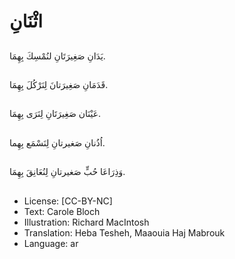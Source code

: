 # اثْنَانِ

##
يَدَانِ صَغِيرَتَانِ لنُمْسِكَ بِهِمَا.

##

##
قَدَمَانِ صَغِيرَتانَ لِنَرْكُلَ بِهِمَا.

##

##
عَيْنَان صَغِيرَتَانِ لِنَرَى بِهِمَا.

##

##
اُذُنانِ صَغيرتانِ لِنَسْمَع بِهِما.

##

##
وَذِرَاعَا حُبٍّ صَغيرتانِ لِنُعَانِقَ بِهِمَا.

##

##
* License: [CC-BY-NC]
* Text: Carole Bloch
* Illustration: Richard MacIntosh
* Translation: Heba Tesheh, Maaouia Haj Mabrouk
* Language: ar
